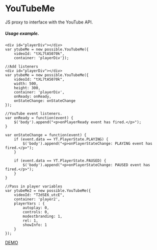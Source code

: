 YouTubeMe
=========

JS proxy to interface with the YouTube API.

<h5>Usage example.</h5>
	
    <div id="playerDiv"></div>
    var ytubeMe = new possible.YouTubeMe({
        videoId: "tXL7tA5070k",
        container: 'playerDiv'});

    //Add listeners
    <div id="playerDiv"></div>
	var ytubeMe = new possible.YouTubeMe({
		videoId: "tXL7tA5070k",
		width: 500,
		height: 300,
		container: 'playerDiv',
		onReady: onReady,
		onStateChange: onStateChange
	});
	
    //YouTube event listeners.
    var onReady = function(event) {
        $('body').append("<p>onPlayerReady event has fired.</p>");
    }

    var onStateChange = function(event) {
        if (event.data == YT.PlayerState.PLAYING) {
            $('body').append("<p>onPlayerStateChange: PLAYING event has fired.</p>");
        }

        if (event.data == YT.PlayerState.PAUSED) {
            $('body').append("<p>onPlayerStateChange: PAUSED event has fired.</p>");
        }
    }

    //Pass in player variables
    var ytubeMe2 = new possible.YouTubeMe({
        videoId: "T2dSE6_utcE",
        container: 'player2',
        playerVars : {
            autoplay: 0,
            controls: 0,
            modestbranding: 1,
            rel: 1,
            showInfo: 1
        }
    });

<a href="http://rcolepeterson.com/YouTubeMe/example/index.html" target="_blank">DEMO</a>
